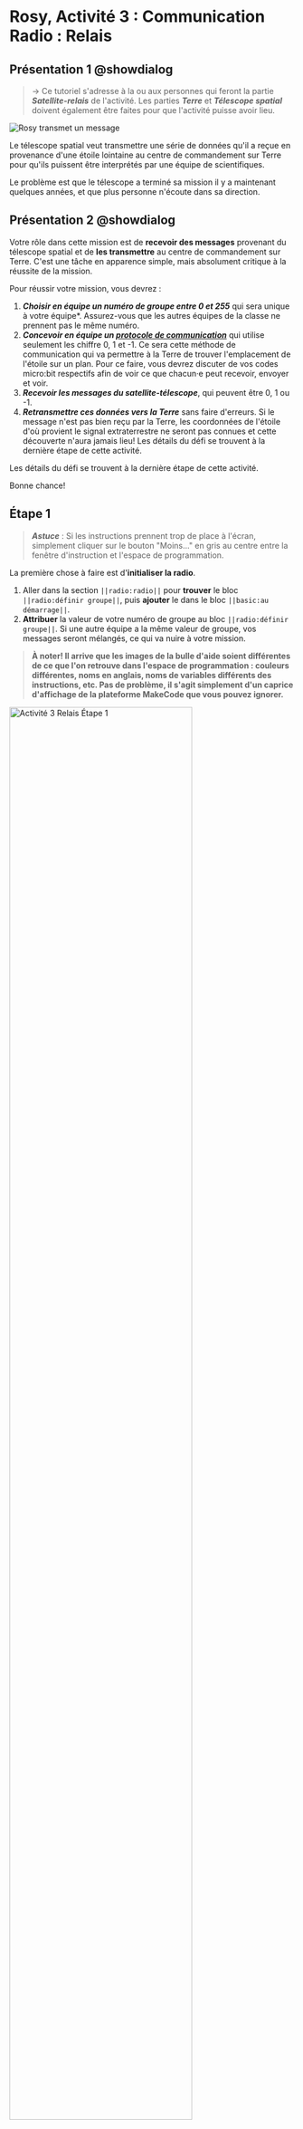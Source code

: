 # Rosy, Activité 3 : Communication Radio : Relais

## Présentation 1 @showdialog

> -> Ce tutoriel s'adresse à la ou aux personnes qui feront la partie ***Satellite-relais*** de l'activité. Les parties ***Terre*** et ***Télescope spatial*** doivent également être faites pour que l'activité puisse avoir lieu.

![Rosy transmet un message](https://raw.githubusercontent.com/GenieLabMtl/Rosy_microbit/master/static/images/Activity_03/Rosy_Relais.png)

Le télescope spatial veut transmettre une série de données qu'il a reçue en provenance d'une étoile lointaine au centre de commandement sur Terre pour qu'ils puissent être interprétés par une équipe de scientifiques.

Le problème est que le télescope a terminé sa mission il y a maintenant quelques années, et que plus personne n'écoute dans sa direction.


## Présentation 2 @showdialog

Votre rôle dans cette mission est de **recevoir des messages** provenant du télescope spatial et de **les transmettre** au centre de commandement sur Terre. C'est une tâche en apparence simple, mais absolument critique à la réussite de la mission.

Pour réussir votre mission, vous devrez :

1. ***Choisir en équipe un numéro de groupe entre 0 et 255*** qui sera unique à votre équipe*. Assurez-vous que les autres équipes de la classe ne prennent pas le même numéro.
2. ***Concevoir en équipe un [protocole de communication](https://fr.wikipedia.org/wiki/Protocole_de_communication)*** qui utilise seulement les chiffre 0, 1 et -1. Ce sera cette méthode de communication qui va permettre à la Terre de trouver l'emplacement de l'étoile sur un plan. Pour ce faire, vous devrez discuter de vos codes micro:bit respectifs afin de voir ce que chacun·e peut recevoir, envoyer et voir.
3. ***Recevoir les messages du satellite-télescope***, qui peuvent être 0, 1 ou -1.
4. ***Retransmettre ces données vers la Terre*** sans faire d'erreurs. Si le message n'est pas bien reçu par la Terre, les coordonnées de l'étoile d'où provient le signal extraterrestre ne seront pas connues et cette découverte n'aura jamais lieu! Les détails du défi se trouvent à la dernière étape de cette activité.

Les détails du défi se trouvent à la dernière étape de cette activité.

Bonne chance!

## Étape 1

> ***Astuce*** : Si les instructions prennent trop de place à l'écran, simplement cliquer sur le bouton "Moins..." en gris au centre entre la fenêtre d'instruction et l'espace de programmation.

La première chose à faire est d'**initialiser la radio**.

1. Aller dans la section ``||radio:radio||`` pour **trouver** le bloc ``||radio:définir groupe||``, puis **ajouter** le dans le bloc ``||basic:au démarrage||``.
2. **Attribuer** la valeur de votre numéro de groupe au bloc ``||radio:définir groupe||``. Si une autre équipe a la même valeur de groupe, vos messages seront mélangés, ce qui va nuire à votre mission.

>**À noter! Il arrive que les images de la bulle d'aide soient différentes de ce que l'on retrouve dans l'espace de programmation : couleurs différentes, noms en anglais, noms de variables différents des instructions, etc. Pas de problème, il s'agit simplement d'un caprice d'affichage de la plateforme MakeCode que vous pouvez ignorer.**

<img alt="Activité 3 Relais Étape 1" src="https://raw.githubusercontent.com/GenieLabMtl/Rosy_microbit/master/static/images/Activity_03/Rosy_Act3_Relais_01.gif" width="80%">

```blocks
radio.setGroup(0)
```

## Étape 2

Lorsqu'une donnée est reçue du satellite-télescope, nous voulons la voir affichée.

1. Toujours dans la section ``||radio:radio||``, **trouver** le bloc ``||radio:quand une donnée est reçue par radio name value||`` et le **glisser** dans la page de programmation.
2. Ensuite, aller dans ``||logic:logique||`` pour **trouver** le bloc ``||logic:si <vrai> alors||``, et **l'ajouter** dans le bloc radio que l'on vient d'ajouter.

<img alt="Activité 3 Relais Étape 2" src="https://raw.githubusercontent.com/GenieLabMtl/Rosy_microbit/master/static/images/Activity_03/Rosy_Act3_Relais_02.gif" width="80%">

```blocks
radio.onReceivedValue(function (name, value) {
    if (True) {
    }
})
```

## Étape 3

Nous voulons seulement voir les données qui nous sont adressées. Nous devons donc vérifier que la [chaîne de caractères](https://fr.wikipedia.org/wiki/Cha%C3%AEne_de_caract%C3%A8res) que nous recevons est bien "relais".

1. Aller dans la section ``||logic:logique||``, **trouver** ``||logic:" " = " "||``, et le **glisser** à la place de ``||logic:<vrai>||``.
2. Dans le cercle de gauche, **glisser** la variable ``||variables:name||`` qui se trouve dans ``||radio:quand une donnée est reçue par radio||``.
3. Dans le cercle de droite, **inscrire** "**relais**".

<img alt="Activité 3 Relais Étape 3" src="https://raw.githubusercontent.com/GenieLabMtl/Rosy_microbit/master/static/images/Activity_03/Rosy_Act3_Relais_03.gif" width="80%">

```blocks
radio.onReceivedValue(function (name, value) {
    if (name == "relais") {
    }
})
```

## Étape 4

Maintenant, affichons ces données et un point en haut de l'écran du micro:bit pour indiquer que nous n'avons pas encore agi après les avoir reçus.

1. Dans la section ``||basic:base||``, **trouver** ``||basic:montrer nombre||``, **l'ajouter** dans le bloc ``||logic:si <vrai> alors||``.
2. **Glisser** la variable ``||variables:value||`` de ``||radio:quand une donnée est reçue par radio||`` et **l'ajouter** dans le cercle de cet objet.
3. Aller dans la section ``||led:LED||``, **prendre** ``||led:allumer x y||`` et **l'ajouter** sous ``||basic:montrer nombre||``.
4. **Inscrire** le chiffre **4** dans le cercle à côté de ``||led:x||``.

<img alt="Activité 3 Relais Étape 4" src="https://raw.githubusercontent.com/GenieLabMtl/Rosy_microbit/master/static/images/Activity_03/Rosy_Act3_Relais_04.gif" width="80%">

```blocks
radio.onReceivedValue(function (name, value) {
    if (name == "relais") {
        basic.showNumber(value)
        led.plot(4, 0)
    }
})
```

## Étape 5

Une fois que les données sont reçues, il faut les retransmettre à la Terre. Puisque nous pouvons recevoir et envoyer 3 types de caractères (0,1 et -1), il faudra faire 3 groupes de blocs similaires.

1. **Ajouter** le bloc ``||input:lorsque le bouton A est pressé||`` qui se trouve dans la section ``||input:entrée||``.
2. **Y insérer** le bloc ``||radio:envoyer la valeur "" = 0 par radio||``.
3. **Inscrire** "**terre**" à gauche du "=", et laisser le chiffre à **0**.

<img alt="Activité 3 Relais Étape 5" src="https://raw.githubusercontent.com/GenieLabMtl/Rosy_microbit/master/static/images/Activity_03/Rosy_Act3_Relais_05.gif" width="80%">

```blocks
input.onButtonPressed(Button.A, function () {
    radio.sendValue("terre", 0)
})
```

## Étape 6

Quand nous envoyons une donnée, elle est affichée à l'écran, puis l'écran est nettoyé. Commençons par "0".

Dans la section ``||basic:base||`` :
1. **Trouver** le bloc ``||basic:effacer l'écran||`` et **l'ajouter** sous ``||radio:envoyer la valeur||``.
2. **Trouver** le bloc ``||basic:montrer nombre 0||`` et **l'ajouter** à la suite.
3. **Trouver** le bloc ``||basic:pause (ms)||``, **l'ajouter** à la suite, et y **inscrire** le nombre **100**.
4. **Trouver** le bloc ``||basic:effacer l'écran||`` et **l'ajouter** à la suite.

<img alt="Activité 3 Relais Étape 6" src="https://raw.githubusercontent.com/GenieLabMtl/Rosy_microbit/master/static/images/Activity_03/Rosy_Act3_Relais_06.gif" width="80%">

```blocks
input.onButtonPressed(Button.A, function () {
    radio.sendValue("terre", 0)
    basic.clearScreen()
    basic.showNumber(0)
    basic.pause(100)
    basic.clearScreen()
})
```

## Étape 7

Refaire la même chose que pour l'étape précédente, mais cette fois pour le "**1**". La fonction *Dupliquer* va nous aider.

1. Sur le bloc ``||input:lorsque le bouton A est pressé||`` que nous avons créé, faire clic droit, puis **Dupliquer**.
2. **Changer** le ``||input:bouton A||`` pour le ``||input:bouton B||``.
3. **Changer** le **0** pour **1** aux deux endroits où il apparait.

<img alt="Activité 3 Relais Étape 7" src="https://raw.githubusercontent.com/GenieLabMtl/Rosy_microbit/master/static/images/Activity_03/Rosy_Act3_Relais_07.gif" width="80%">

```blocks
input.onButtonPressed(Button.B, function () {
    radio.sendValue("terre", 1)
    basic.clearScreen()
    basic.showNumber(1)
    basic.pause(100)
    basic.clearScreen()
})
```

## Étape 8 @showhint

Refaire la même chose que pour l'étape précédente, mais cette fois pour le "**-1**".

1. Sur le bloc ``||input:lorsque le bouton A est pressé||``, faire clic droit, puis **Dupliquer**.
2. **Changer** le ``||input:bouton A||`` pour le ``||input:bouton A+B||``.
3. **Changer** le **0** pour **-1** aux deux endroits où il apparait.

<img alt="Activité 3 Relais Étape 8" src="https://raw.githubusercontent.com/GenieLabMtl/Rosy_microbit/master/static/images/Activity_03/Rosy_Act3_Relais_08.gif" width="80%">

```blocks
input.onButtonPressed(Button.AB, function () {
    radio.sendValue("terre", -1)
    basic.clearScreen()
    basic.showNumber(-1)
    basic.pause(100)
    basic.clearScreen()
})
```

## Étape 9 @showhint

Voilà, le code est maintenant prêt! Le voici au complet. N'oubliez pas de faire dérouler l'image d'aide vers le bas pour le voir au complet.

```blocks
input.onButtonPressed(Button.A, function () {
    radio.sendValue("terre", 0)
    basic.clearScreen()
    basic.showNumber(0)
    basic.pause(100)
    basic.clearScreen()
})
input.onButtonPressed(Button.AB, function () {
    radio.sendValue("terre", -1)
    basic.clearScreen()
    basic.showNumber(-1)
    basic.pause(100)
    basic.clearScreen()
})
input.onButtonPressed(Button.B, function () {
    radio.sendValue("terre", 1)
    basic.clearScreen()
    basic.showNumber(1)
    basic.pause(100)
    basic.clearScreen()
})
radio.onReceivedValue(function (name, value) {
    if (name == "relais") {
        basic.showNumber(value)
        led.plot(4, 0)
    }
})
radio.setGroup(0)
```

## Étape 10

Il ne reste qu'à téléverser le code sur le micro:bit, et vous êtes prêt·e.

Si vous avez besoin de vous rafraîchir la mémoire au sujet du téléversement du code, [voyez ici la vidéo aide-mémoire](https://youtu.be/H8utNPE3sJo) par GénieLab, et [voici la procédure détaillée](https://makecode.microbit.org/device/usb) dans la documentation de MakeCode (en anglais seulement).


## Étape 11 @showdialog

Lorsque vos coéquipiers et coéquipières seront prêtes, vous pourrez commencer à retransmettre les données critiques à la mission.
En attendant, vous pouvez :

1. Vous pratiquer pour maitriser les boutons.
2. Élaborer un protocole de communication pour l'équipe. En effet, comment transmettre des messages comme "oui", "non", etc. avec seulement les caractères 0, 1 et -1?
3. Pouvez-vous trouver une façon d'améliorer l'affichage à l'écran du micro:bit?

Lorsque tout le monde est prêt, aller à la prochaine étape.

## Étape 12 @showdialog

Votre défi : guider l'équipe sur Terre pour qu'elle trouve la bonne étoile d'où provient le message, à l'aide de la carte suivante.

Voici le protocole de communication :

A) -1 veut dire une case vers la gauche
B) 1 veut dire une case vers la droite
C) Quand 0 est envoyé, ça veut dire que le déplacement horizontal est terminé, et qu'on commence le déplacement vertical
D) -1 veut alors dire une case vers le bas
E) 1 veut alors dire une case vers le haut
F) Pour vous assurer que les informations sont bien reçues, la Terre envoie un message de confirmation à chaque fois qu'elle reçoit un message : N pour vers le haut, S pour vers le bas, O pour vers la gauche, et E pour vers la droite.

1. La personne qui joue le rôle du satellite-relais (vous) doit retransmettre à la Terre les informations que vous recevez du télescope spatial... sans faire d'erreurs!
2. En partant du centre de l'image, la Terre devra correctement identifier l'étoile, que seul le télescope spatial connait.

Bonne chance!

![Charte des étoiles](https://raw.githubusercontent.com/GenieLabMtl/Rosy_microbit/master/static/images/Activity_03/ciel_etoiles_v3.jpg)